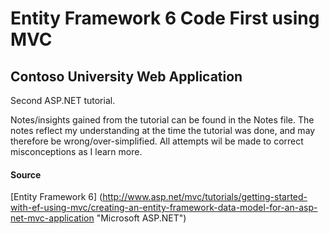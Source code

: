 # Entity Framework 6 Code First using MVC

## Contoso University Web Application

Second ASP.NET tutorial.

Notes/insights gained from the tutorial can be found in the Notes file. The notes
reflect my understanding at the time the tutorial was done, and may therefore be
wrong/over-simplified. All attempts wil be made to correct misconceptions as I
learn more.

#### Source
[Entity Framework 6]
(http://www.asp.net/mvc/tutorials/getting-started-with-ef-using-mvc/creating-an-entity-framework-data-model-for-an-asp-net-mvc-application "Microsoft ASP.NET")